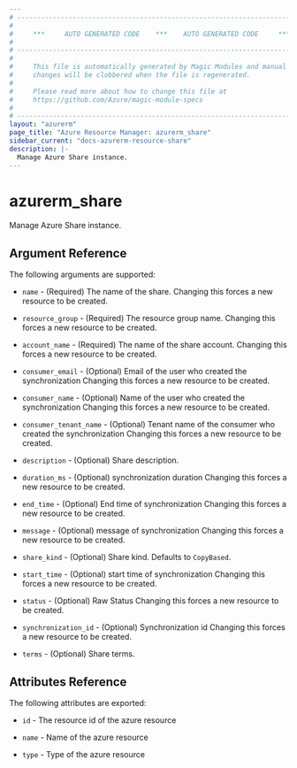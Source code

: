```yaml
---
# ----------------------------------------------------------------------------
#
#     ***     AUTO GENERATED CODE    ***    AUTO GENERATED CODE     ***
#
# ----------------------------------------------------------------------------
#
#     This file is automatically generated by Magic Modules and manual
#     changes will be clobbered when the file is regenerated.
#
#     Please read more about how to change this file at
#     https://github.com/Azure/magic-module-specs
#
# ----------------------------------------------------------------------------
layout: "azurerm"
page_title: "Azure Resource Manager: azurerm_share"
sidebar_current: "docs-azurerm-resource-share"
description: |-
  Manage Azure Share instance.
---
```


# azurerm_share

Manage Azure Share instance.


## Argument Reference

The following arguments are supported:

* `name` - (Required) The name of the share. Changing this forces a new resource to be created.

* `resource_group` - (Required) The resource group name. Changing this forces a new resource to be created.

* `account_name` - (Required) The name of the share account. Changing this forces a new resource to be created.

* `consumer_email` - (Optional) Email of the user who created the synchronization Changing this forces a new resource to be created.

* `consumer_name` - (Optional) Name of the user who created the synchronization Changing this forces a new resource to be created.

* `consumer_tenant_name` - (Optional) Tenant name of the consumer who created the synchronization Changing this forces a new resource to be created.

* `description` - (Optional) Share description.

* `duration_ms` - (Optional) synchronization duration Changing this forces a new resource to be created.

* `end_time` - (Optional) End time of synchronization Changing this forces a new resource to be created.

* `message` - (Optional) message of synchronization Changing this forces a new resource to be created.

* `share_kind` - (Optional) Share kind. Defaults to `CopyBased`.

* `start_time` - (Optional) start time of synchronization Changing this forces a new resource to be created.

* `status` - (Optional) Raw Status Changing this forces a new resource to be created.

* `synchronization_id` - (Optional) Synchronization id Changing this forces a new resource to be created.

* `terms` - (Optional) Share terms.

## Attributes Reference

The following attributes are exported:

* `id` - The resource id of the azure resource

* `name` - Name of the azure resource

* `type` - Type of the azure resource
